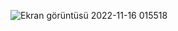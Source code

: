 
![Ekran görüntüsü 2022-11-16 015518](https://user-images.githubusercontent.com/65927735/202042121-d676d4ae-ace4-4d97-b69d-9dfcc827abce.png)
